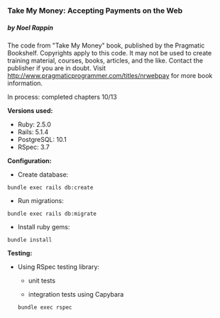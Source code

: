 ### Take My Money: Accepting Payments on the Web 
##### by Noel Rappin

The code from "Take My Money" book, published by the Pragmatic Bookshelf.
Copyrights apply to this code. It may not be used to create training material, courses, books, articles, and the like. Contact the publisher if you are in doubt.
Visit http://www.pragmaticprogrammer.com/titles/nrwebpay for more book information.

In process: completed chapters 10/13

**Versions used:**

  * Ruby: 2.5.0
  * Rails: 5.1.4
  * PostgreSQL: 10.1
  * RSpec: 3.7

**Configuration:**

  * Create database:
  ```
  bundle exec rails db:create
  ```
  * Run migrations:
  ```
  bundle exec rails db:migrate
  ```
  * Install ruby gems:
  ```
  bundle install
  ```
  
**Testing:**

  * Using RSpec testing library:

    * unit tests
    
    * integration tests using Capybara
    ```
    bundle exec rspec
    ````